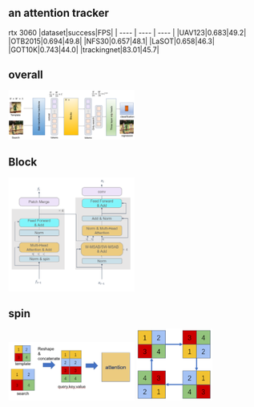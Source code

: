 ## an attention tracker
rtx 3060
|dataset|success|FPS|
|  ----  | ----  | ----  |
|UAV123|0.683|49.2|
|OTB2015|0.694|49.8|
|NFS30|0.657|48.1|
|LaSOT|0.658|46.3|
|GOT10K|0.743|44.0|
|trackingnet|83.01|45.7|
## overall
<img src="img/A.PNG" width="50%">

## Block
<img src="img/B.PNG" width="50%">

## spin
<img src="img/C.PNG" width="50%">
<img src="img/D.PNG" width="30%">

